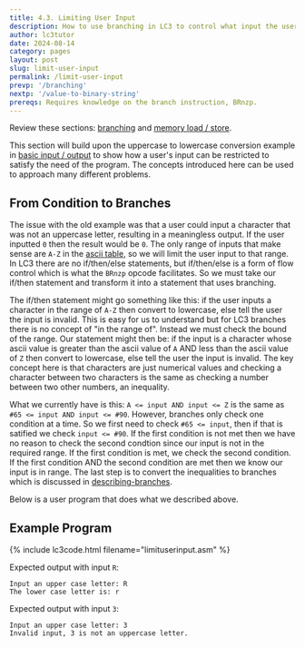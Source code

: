 ```yaml
---
title: 4.3. Limiting User Input
description: How to use branching in LC3 to control what input the user can provide to the program.
author: lc3tutor
date: 2024-08-14
category: pages
layout: post
slug: limit-user-input
permalink: /limit-user-input
prevp: '/branching'
nextp: '/value-to-binary-string'
prereqs: Requires knowledge on the branch instruction, BRnzp.
---
```


Review these sections: [branching](/branching) and [memory load / store](/).

This section will build upon the uppercase to lowercase conversion example in [basic input / output](/basic-input-output) to show how a user's input can be restricted to satisfy the need of the program. The concepts introduced here can be used to approach many different problems.

## From Condition to Branches

The issue with the old example was that a user could input a character that was not an uppercase letter, resulting in a meaningless output. If the user inputted `0` then the result would be `0`. The only range of inputs that make sense are `A-Z` in the [ascii table](/ascii-table), so we will limit the user input to that range. In LC3 there are no if/then/else statements, but if/then/else is a form of flow control which is what the `BRnzp` opcode facilitates. So we must take our if/then statement and transform it into a statement that uses branching.

The if/then statement might go something like this: if the user inputs a character in the range of `A-Z` then convert to lowercase, else tell the user the input is invalid. This is easy for us to understand but for LC3 branches there is no concept of "in the range of". Instead we must check the bound of the range. Our statement might then be: if the input is a character whose ascii value is greater than the ascii value of `A` AND less than the ascii value of `Z` then convert to lowercase, else tell the user the input is invalid. The key concept here is that characters are just numerical values and checking a character between two characters is the same as checking a number between two other numbers, an inequality.

What we currently have is this: `A <= input AND input <= Z` is the same as `#65 <= input AND input <= #90`. However, branches only check one condition at a time. So we first need to check `#65 <= input`, then if that is satified we check `input <= #90`. If the first condition is not met then we have no reason to check the second condtion since our input is not in the required range. If the first condition is met, we check the second condition. If the first condition AND the second condition are met then we know our input is in range. The last step is to convert the inequalities to branches which is discussed in [describing-branches](/).

Below is a user program that does what we described above.

## Example Program

{% include lc3code.html filename="limituserinput.asm" %}

Expected output with input `R`:
```text
Input an upper case letter: R
The lower case letter is: r
```

Expected output with input `3`:
```text
Input an upper case letter: 3
Invalid input, 3 is not an uppercase letter.
```